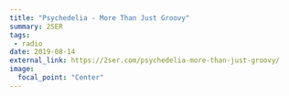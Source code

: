```yaml
---
title: "Psychedelia - More Than Just Groovy"
summary: 2SER
tags:
 - radio
date: 2019-08-14
external_link: https://2ser.com/psychedelia-more-than-just-groovy/
image:
  focal_point: "Center"
---
```

